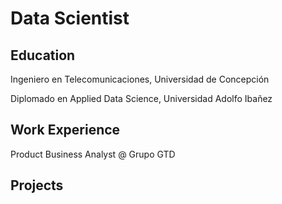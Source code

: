 # Data Scientist

## Education
Ingeniero en Telecomunicaciones, Universidad de Concepción

Diplomado en Applied Data Science, Universidad Adolfo Ibañez

## Work Experience
Product Business Analyst @ Grupo GTD

## Projects
